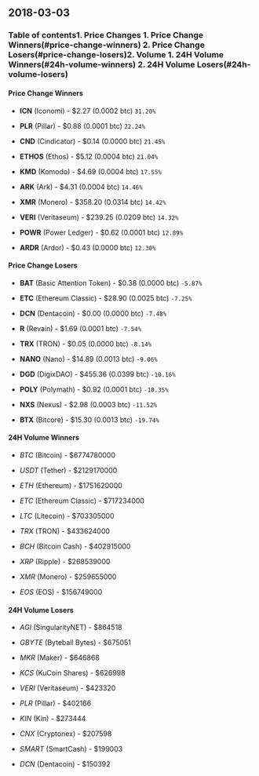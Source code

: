 ## 2018-03-03
### Table of contents1. Price Changes	1. Price Change Winners(#price-change-winners)	2. Price Change Losers(#price-change-losers)2. Volume	1. 24H Volume Winners(#24h-volume-winners)	2. 24H Volume Losers(#24h-volume-losers)
#### Price Change Winners
* **ICN** (Iconomi) - $2.27 (0.0002 btc) `31.20%`

* **PLR** (Pillar) - $0.88 (0.0001 btc) `22.24%`

* **CND** (Cindicator) - $0.14 (0.0000 btc) `21.45%`

* **ETHOS** (Ethos) - $5.12 (0.0004 btc) `21.04%`

* **KMD** (Komodo) - $4.69 (0.0004 btc) `17.55%`

* **ARK** (Ark) - $4.31 (0.0004 btc) `14.46%`

* **XMR** (Monero) - $358.20 (0.0314 btc) `14.42%`

* **VERI** (Veritaseum) - $239.25 (0.0209 btc) `14.32%`

* **POWR** (Power Ledger) - $0.62 (0.0001 btc) `12.89%`

* **ARDR** (Ardor) - $0.43 (0.0000 btc) `12.30%`


#### Price Change Losers
* **BAT** (Basic Attention Token) - $0.38 (0.0000 btc) `-5.87%`

* **ETC** (Ethereum Classic) - $28.90 (0.0025 btc) `-7.25%`

* **DCN** (Dentacoin) - $0.00 (0.0000 btc) `-7.48%`

* **R** (Revain) - $1.69 (0.0001 btc) `-7.54%`

* **TRX** (TRON) - $0.05 (0.0000 btc) `-8.14%`

* **NANO** (Nano) - $14.89 (0.0013 btc) `-9.06%`

* **DGD** (DigixDAO) - $455.36 (0.0399 btc) `-10.16%`

* **POLY** (Polymath) - $0.92 (0.0001 btc) `-10.35%`

* **NXS** (Nexus) - $2.98 (0.0003 btc) `-11.52%`

* **BTX** (Bitcore) - $15.30 (0.0013 btc) `-19.74%`


#### 24H Volume Winners
* *BTC* (Bitcoin) - $6774780000

* *USDT* (Tether) - $2129170000

* *ETH* (Ethereum) - $1751620000

* *ETC* (Ethereum Classic) - $717234000

* *LTC* (Litecoin) - $703305000

* *TRX* (TRON) - $433624000

* *BCH* (Bitcoin Cash) - $402915000

* *XRP* (Ripple) - $268539000

* *XMR* (Monero) - $259655000

* *EOS* (EOS) - $156749000


#### 24H Volume Losers
* *AGI* (SingularityNET) - $864518

* *GBYTE* (Byteball Bytes) - $675051

* *MKR* (Maker) - $646868

* *KCS* (KuCoin Shares) - $626998

* *VERI* (Veritaseum) - $423320

* *PLR* (Pillar) - $402166

* *KIN* (Kin) - $273444

* *CNX* (Cryptonex) - $207598

* *SMART* (SmartCash) - $199003

* *DCN* (Dentacoin) - $150392

